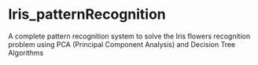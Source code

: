# Iris_patternRecognition
A complete pattern recognition system to solve the Iris flowers recognition problem using  PCA (Principal Component Analysis) and Decision Tree Algorithms
